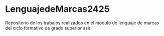 # LenguajedeMarcas2425
Repositorio de los trabajos realizados en el modulo de lenguaje de marcas del ciclo formativo de grado superior asir
